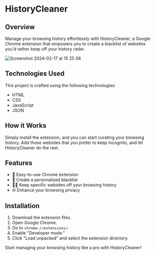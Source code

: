# HistoryCleaner

## Overview
Manage your browsing history effortlessly with HistoryCleaner, a Google Chrome extension that empowers you to create a blacklist of websites you'd rather keep off your history radar.

![Screenshot 2024-02-17 at 15 25 06](https://github.com/AurelDeveloper/HistoryCleaner/assets/150530607/4c44d80e-713d-4b74-b641-26c286d1cf63)


## Technologies Used
This project is crafted using the following technologies:

* HTML
* CSS
* JavaScript
* JSON

## How it Works
Simply install the extension, and you can start curating your browsing history. Add those websites that you prefer to keep incognito, and let HistoryCleaner do the rest.

## Features
* 🚀 Easy-to-use Chrome extension
* 📜 Create a personalized blacklist
* 🕵️‍♂️ Keep specific websites off your browsing history
* 🌐 Enhance your browsing privacy

## Installation
1. Download the extension files.
2. Open Google Chrome.
3. Go to `chrome://extensions/`.
4. Enable "Developer mode."
5. Click "Load unpacked" and select the extension directory.

Start managing your browsing history like a pro with HistoryCleaner!
